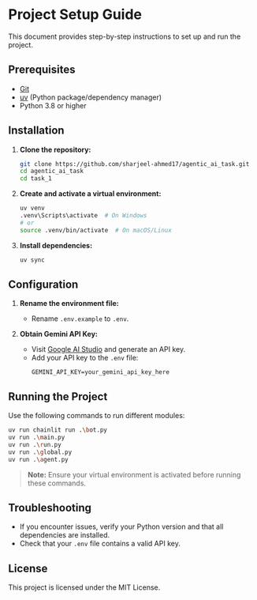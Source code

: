 # Project Setup Guide

This document provides step-by-step instructions to set up and run the project.

## Prerequisites

- [Git](https://git-scm.com/)
- [uv](https://github.com/astral-sh/uv) (Python package/dependency manager)
- Python 3.8 or higher

## Installation

1. **Clone the repository:**
    ```bash
    git clone https://github.com/sharjeel-ahmed17/agentic_ai_task.git
    cd agentic_ai_task
    cd task_1
    ```

2. **Create and activate a virtual environment:**
    ```bash
    uv venv
    .venv\Scripts\activate  # On Windows
    # or
    source .venv/bin/activate  # On macOS/Linux
    ```

3. **Install dependencies:**
    ```bash
    uv sync
    ```

## Configuration

1. **Rename the environment file:**
    - Rename `.env.example` to `.env`.

2. **Obtain Gemini API Key:**
    - Visit [Google AI Studio](https://aistudio.google.com/) and generate an API key.
    - Add your API key to the `.env` file:
      ```
      GEMINI_API_KEY=your_gemini_api_key_here
      ```

## Running the Project

Use the following commands to run different modules:

```bash
uv run chainlit run .\bot.py
uv run .\main.py
uv run .\run.py
uv run .\global.py
uv run .\agent.py
```

> **Note:** Ensure your virtual environment is activated before running these commands.

## Troubleshooting

- If you encounter issues, verify your Python version and that all dependencies are installed.
- Check that your `.env` file contains a valid API key.

## License

This project is licensed under the MIT License.


